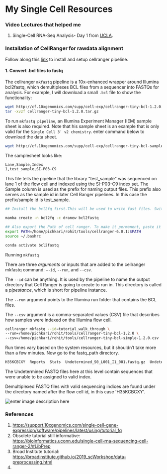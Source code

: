 # My Single Cell Resources

### Video Lectures that helped me
1. Single-Cell RNA-Seq Analysis- Day 1 from [UCLA](https://www.youtube.com/watch?v=Cn5tI2oo1l0&t=10s).



### Installation of CellRanger for rawdata alignment

Follow along this [link](https://support.10xgenomics.com/single-cell-gene-expression/software/pipelines/latest/installation) to install and setup cellranger pipeline.

#### 1. Convert .bcl files to fastq
The cellranger `mkfastq` pipeline is a 10x-enhanced wrapper around Illumina bcl2fastq, which demultiplexes BCL files from a sequencer into FASTQs for analysis. For example, I will download a small `.bcl` file to show the functionality:

```bash
wget http://cf.10xgenomics.com/supp/cell-exp/cellranger-tiny-bcl-1.2.0.tar.gz
tar -xvzf cellranger-tiny-bcl-1.2.0.tar.gz
```
To run `mkfastq pipeline`, an Illumina Experiment Manager (IEM) sample sheet is also required. Note that his sample sheet is an example that is only valid for the `Single Cell 3′ v2 chemistry`.  enter command below to download the data sheet.

```bash
wget http://cf.10xgenomics.com/supp/cell-exp/cellranger-tiny-bcl-samplesheet-1.2.0.csv
```
The samplesheet looks like:
```bash
Lane,Sample,Index
1,test_sample,SI-P03-C9
```

This file tells the pipeline that the library "test_sample" was sequenced on lane 1 of the flow cell and indexed using the SI-P03-C9 index set. The Sample column is used as the prefix for naming output files. This prefix also serves as the sample id in later Cell Ranger pipelines. In this case the prefix/sample id is test_sample.

```bash
## Install the bcl2fq first.This will be used to write fast files. Switch to this environment.

mamba create -n bcl2fq -c dranew bcl2fastq

## Also export the Path of cell ranger. To make it permanent, paste it in .bashrc and source
export PATH=/home/pichkari/rohit/tools/cellranger-6.0.1:$PATH
source ~/.bashrc

conda activate bcl2fastq
```

Running `mkfastq`

There are three  _arguments_  or inputs that are added to the  cellranger mkfastq  command:  `–-id`,  `--run`, and  `--csv`.

The  `--id`  can be anything. It is used by the pipeline to name the output directory that Cell Ranger is going to create to run in. This directory is called a  _pipestance_, which is short for pipeline instance.

The  `--run`  argument points to the Illumina run folder that contains the BCL files.

The  `--csv`  argument is a comma-separated values (CSV) file that describes how samples were indexed on the Illumina flow cell.

```bash
cellranger mkfastq --id=tutorial_walk_through \
--run=/home/pichkari/rohit/tools/cellranger-tiny-bcl-1.2.0 \
--csv=/home/pichkari/rohit/tools/cellranger-tiny-bcl-simple-1.2.0.csv
```
Run times vary based on the system resources, but it shouldn’t take more than a few minutes. Now go to the fastq_path directory.

```bash
H35KCBCXY  Reports  Stats  Undetermined_S0_L001_I1_001.fastq.gz  Undetermined_S0_L001_R1_001.fastq.gz  Undetermined_S0_L001_R2_001.fastq.gz
```
The Undetermined FASTQ files here at this level contain sequences that were unable to be assigned to valid index.

Demultiplexed FASTQ files with valid sequencing indices are found under the directory named after the flow cell id, in this case 'H35KCBCXY'.

![enter image description here](https://i.imgur.com/YuMcUUr.png)













### References
1. https://support.10xgenomics.com/single-cell-gene-expression/software/pipelines/latest/using/tutorial_fq
2. Obsolete tutorial still informative: https://bioinformatics.uconn.edu/single-cell-rna-sequencing-cell-ranger-2/#LibPrep
3. Broad Institute tutorial: https://broadinstitute.github.io/2019_scWorkshop/data-preprocessing.html
4. 
